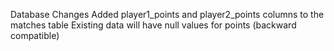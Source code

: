 Database Changes
Added player1_points and player2_points columns to the matches table
Existing data will have null values for points (backward compatible)